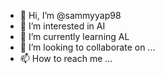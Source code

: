 - 👋 Hi, I’m @sammyyap98
- 👀 I’m interested in AI
- 🌱 I’m currently learning AL
- 💞️ I’m looking to collaborate on ...
- 📫 How to reach me ...

<!---
sammyyap98/sammyyap98 is a ✨ special ✨ repository because its `README.md` (this file) appears on your GitHub profile.
You can click the Preview link to take a look at your changes.
--->
